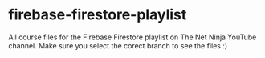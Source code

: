 # firebase-firestore-playlist
All course files for the Firebase Firestore playlist on The Net Ninja YouTube channel. Make sure you select the corect branch to see the files :)
